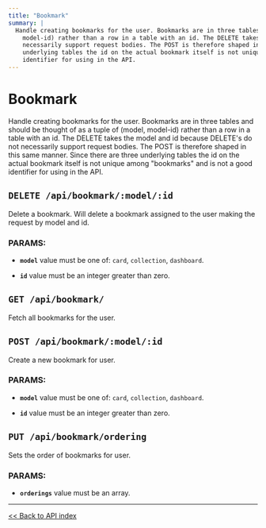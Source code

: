 ```yaml
---
title: "Bookmark"
summary: |
  Handle creating bookmarks for the user. Bookmarks are in three tables and should be thought of as a tuple of (model,
    model-id) rather than a row in a table with an id. The DELETE takes the model and id because DELETE's do not
    necessarily support request bodies. The POST is therefore shaped in this same manner. Since there are three
    underlying tables the id on the actual bookmark itself is not unique among 'bookmarks' and is not a good
    identifier for using in the API.
---
```


# Bookmark

Handle creating bookmarks for the user. Bookmarks are in three tables and should be thought of as a tuple of (model,
  model-id) rather than a row in a table with an id. The DELETE takes the model and id because DELETE's do not
  necessarily support request bodies. The POST is therefore shaped in this same manner. Since there are three
  underlying tables the id on the actual bookmark itself is not unique among "bookmarks" and is not a good
  identifier for using in the API.

## `DELETE /api/bookmark/:model/:id`

Delete a bookmark. Will delete a bookmark assigned to the user making the request by model and id.

### PARAMS:

*  **`model`** value must be one of: `card`, `collection`, `dashboard`.

*  **`id`** value must be an integer greater than zero.

## `GET /api/bookmark/`

Fetch all bookmarks for the user.

## `POST /api/bookmark/:model/:id`

Create a new bookmark for user.

### PARAMS:

*  **`model`** value must be one of: `card`, `collection`, `dashboard`.

*  **`id`** value must be an integer greater than zero.

## `PUT /api/bookmark/ordering`

Sets the order of bookmarks for user.

### PARAMS:

*  **`orderings`** value must be an array.

---

[<< Back to API index](../api-documentation.md)